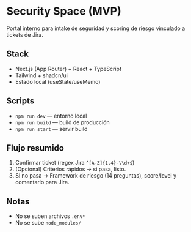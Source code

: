 # Security Space (MVP)

Portal interno para intake de seguridad y scoring de riesgo vinculado a tickets de Jira.

## Stack
- Next.js (App Router) + React + TypeScript
- Tailwind + shadcn/ui
- Estado local (useState/useMemo)

## Scripts
- `npm run dev` — entorno local
- `npm run build` — build de producción
- `npm run start` — servir build

## Flujo resumido
1. Confirmar ticket (regex Jira `^[A-Z]{1,4}-\\d+$`)
2. (Opcional) Criterios rápidos → si pasa, listo.
3. Si no pasa → Framework de riesgo (14 preguntas), score/level y comentario para Jira.

## Notas
- No se suben archivos `.env*`
- No se sube `node_modules/`
